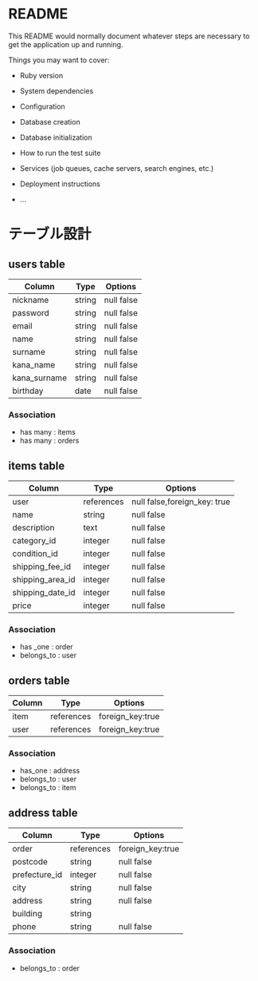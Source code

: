 # README

This README would normally document whatever steps are necessary to get the
application up and running.

Things you may want to cover:

* Ruby version

* System dependencies

* Configuration

* Database creation

* Database initialization

* How to run the test suite

* Services (job queues, cache servers, search engines, etc.)

* Deployment instructions

* ...
# テーブル設計

## users table
| Column       | Type   | Options     |
| ------------ | ------ | ----------- |
| nickname     | string | null false  |
| password     | string | null false  |
| email        | string | null false  |
| name         | string | null false  |
| surname      | string | null false  |
| kana_name    | string | null false  |
| kana_surname | string | null false  |
| birthday     | date   | null false  |

### Association

- has many : items
- has many : orders

## items table
| Column           | Type       | Options                       |
| ---------------- | ---------- | ----------------------------- |
| user             | references | null false,foreign_key: true  |
| name             | string     | null false                    |
| description      | text       | null false                    |
| category_id      | integer    | null false                    |
| condition_id     | integer    | null false                    |
| shipping_fee_id  | integer    | null false                    |
| shipping_area_id | integer    | null false                    |
| shipping_date_id | integer    | null false                    |
| price            | integer    | null false                    |

### Association

- has _one : order
- belongs_to : user

## orders table
| Column       | Type       | Options           |
| ------------ | ---------- | ----------------- |
| item         | references | foreign_key:true  |
| user         | references | foreign_key:true  |

### Association
- has_one : address
- belongs_to : user
- belongs_to : item

## address table
| Column          | Type       | Options           |
| --------------- | ---------- | ----------------- |
| order           | references | foreign_key:true  |
| postcode        | string     | null false        |
| prefecture_id   | integer    | null false        |
| city            | string     | null false        |
| address         | string     | null false        |
| building        | string     |                   |
| phone           | string     | null false        |

### Association

- belongs_to : order